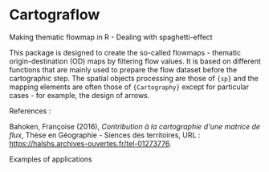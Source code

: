 # Cartograflow
Making thematic flowmap in R - Dealing with spaghetti-effect

This package is designed to create the so-called flowmaps - thematic origin-destination (OD) maps by filtering flow values.
It is based on different functions that are mainly used to prepare the flow dataset before the cartographic step. The spatial objects processing are those of `{sp}` and the mapping elements are often those of `{Cartography}` except for particular cases - for example, the design of arrows.

References :

Bahoken, Françoise (2016), _Contribution à la cartographie d'une matrice de flux_, Thèse en Géographie - Siences des territoires, URL : https://halshs.archives-ouvertes.fr/tel-01273776. 

Examples of applications

                
